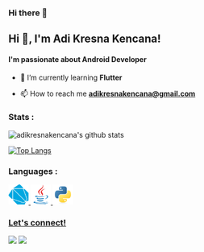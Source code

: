 ### Hi there 👋

<!--
**adikresnakencana/adikresnakencana** is a ✨ _special_ ✨ repository because its `README.md` (this file) appears on your GitHub profile.

Here are some ideas to get you started:

- 🔭 I’m currently working on ...
- 🌱 I’m currently learning Machine Learning
- 👯 I’m looking to collaborate on ...
- 🤔 I’m looking for help with ...
- 💬 Ask me about ...
- 📫 How to reach me: ...
- 😄 Pronouns: ...
- ⚡ Fun fact: ...
-->

<h2 align="left">Hi 👋, I'm Adi Kresna Kencana!</h2>
<h4 align="left">I'm passionate about Android Developer</h4>

- 🌱 I’m currently learning **Flutter**

- 📫 How to reach me **adikresnakencana@gmail.com**

<h3 align="left">Stats : </h3>

![adikresnakencana's github stats](https://github-readme-stats.vercel.app/api?username=adikresnakencana&show_icons=true&theme=vue-dark)

[![Top Langs](https://github-readme-stats.vercel.app/api/top-langs/?username=adikresnakencana&theme=vue-dark&hide=css,html,php,jupyter%20notebook,javascript,hack,tsql&langs_count=8)](https://github.com/anuraghazra/github-readme-stats)

<h3 align="left">Languages : </h3>
<p align="left"> 
  <a href="https://dart.dev/" target="_blank"> <img src="https://github.com/devicons/devicon/blob/master/icons/dart/dart-plain.svg" alt="dart" width="40" width="40" height="40"/>
  <a href="https://www.java.com" target="_blank"> <img src="https://github.com/devicons/devicon/blob/master/icons/java/java-original.svg" alt="java" width="40" width="40" height="40"/> </a> <a href="https://www.python.org" target="_blank"> <img src="https://github.com/devicons/devicon/blob/master/icons/python/python-original.svg" alt="python" width="40" height="40"/>  </p>


<h3 align="left">Let's connect! </h3>

[<img src="https://img.shields.io/badge/linkedin-%230077B5.svg?&style=for-the-badge&logo=linkedin&logoColor=white" />](https://www.linkedin.com/in/adikresnakencana/) [<img src = "https://img.shields.io/badge/instagram-%23E4405F.svg?&style=for-the-badge&logo=instagram&logoColor=white">](https://www.instagram.com/adikencana_/)
